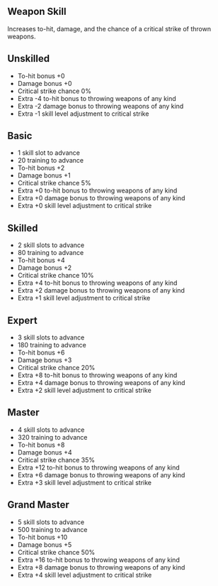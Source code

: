 ## Weapon Skill


Increases to-hit, damage, and the chance of a critical strike of thrown weapons.


## Unskilled


* To-hit bonus +0
* Damage bonus +0
* Critical strike chance 0%
* Extra -4 to-hit bonus to throwing weapons of any kind
* Extra -2 damage bonus to throwing weapons of any kind
* Extra -1 skill level adjustment to critical strike


## Basic


* 1 skill slot to advance
* 20 training to advance
* To-hit bonus +2
* Damage bonus +1
* Critical strike chance 5%
* Extra +0 to-hit bonus to throwing weapons of any kind
* Extra +0 damage bonus to throwing weapons of any kind
* Extra +0 skill level adjustment to critical strike


## Skilled


* 2 skill slots to advance
* 80 training to advance
* To-hit bonus +4
* Damage bonus +2
* Critical strike chance 10%
* Extra +4 to-hit bonus to throwing weapons of any kind
* Extra +2 damage bonus to throwing weapons of any kind
* Extra +1 skill level adjustment to critical strike


## Expert


* 3 skill slots to advance
* 180 training to advance
* To-hit bonus +6
* Damage bonus +3
* Critical strike chance 20%
* Extra +8 to-hit bonus to throwing weapons of any kind
* Extra +4 damage bonus to throwing weapons of any kind
* Extra +2 skill level adjustment to critical strike


## Master


* 4 skill slots to advance
* 320 training to advance
* To-hit bonus +8
* Damage bonus +4
* Critical strike chance 35%
* Extra +12 to-hit bonus to throwing weapons of any kind
* Extra +6 damage bonus to throwing weapons of any kind
* Extra +3 skill level adjustment to critical strike


## Grand Master


* 5 skill slots to advance
* 500 training to advance
* To-hit bonus +10
* Damage bonus +5
* Critical strike chance 50%
* Extra +16 to-hit bonus to throwing weapons of any kind
* Extra +8 damage bonus to throwing weapons of any kind
* Extra +4 skill level adjustment to critical strike